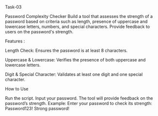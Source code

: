 Task-03

Password Complexity Checker
Build a tool that assesses the strength of a password based on criteria such as length,
presence of uppercase and lowercase letters, numbers, and special characters. 
Provide feedback to users on the password's strength.

Features :

Length Check: Ensures the password is at least 8 characters.

Uppercase & Lowercase: Verifies the presence of both uppercase and lowercase letters.

Digit & Special Character: Validates at least one digit and one special character.

How to Use

Run the script.
Input your password.
The tool will provide feedback on the password’s strength.
Example:
Enter your password to check its strength: Password123!
Strong password!
